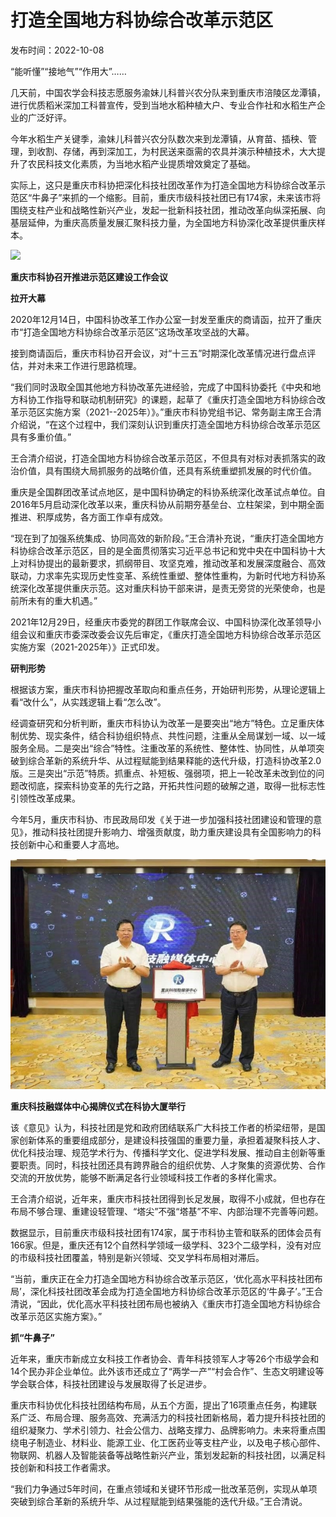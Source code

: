 # 打造全国地方科协综合改革示范区

发布时间：2022-10-08    

“能听懂”“接地气”“作用大”……

几天前，中国农学会科技志愿服务渝妹儿科普兴农分队来到重庆市涪陵区龙潭镇，进行优质稻米深加工科普宣传，受到当地水稻种植大户、专业合作社和水稻生产企业的广泛好评。

今年水稻生产关键季，渝妹儿科普兴农分队数次来到龙潭镇，从育苗、插秧、管理，到收割、存储，再到深加工，为村民送来亟需的农具并演示种植技术，大大提升了农民科技文化素质，为当地水稻产业提质增效奠定了基础。

实际上，这只是重庆市科协把深化科技社团改革作为打造全国地方科协综合改革示范区“牛鼻子”来抓的一个缩影。目前，重庆市级科技社团已有174家，未来该市将围绕支柱产业和战略性新兴产业，发起一批新科技社团，推动改革向纵深拓展、向基层延伸，为重庆高质量发展汇聚科技力量，为全国地方科协深化改革提供重庆样本。

**![](./img/ab951243ab5a56cb206abd771955ff4d.jpeg)**

**重庆市科协召开推进示范区建设工作会议**

**拉开大幕**

2020年12月14日，中国科协改革工作办公室一封发至重庆的商请函，拉开了重庆市“打造全国地方科协综合改革示范区”这场改革攻坚战的大幕。

接到商请函后，重庆市科协召开会议，对“十三五”时期深化改革情况进行盘点评估，并对未来工作进行思路梳理。

“我们同时汲取全国其他地方科协改革先进经验，完成了中国科协委托《中央和地方科协工作指导和联动机制研究》的课题，起草了《重庆打造全国地方科协综合改革示范区实施方案（2021--2025年）》。”重庆市科协党组书记、常务副主席王合清介绍说，“在这个过程中，我们深刻认识到重庆打造全国地方科协综合改革示范区具有多重价值。”

王合清介绍说，打造全国地方科协综合改革示范区，不但具有对标对表抓落实的政治价值，具有围绕大局抓服务的战略价值，还具有系统重塑抓发展的时代价值。

重庆是全国群团改革试点地区，是中国科协确定的科协系统深化改革试点单位。自2016年5月启动深化改革以来，重庆科协从前期夯基垒台、立柱架梁，到中期全面推进、积厚成势，各方面工作卓有成效。

“现在到了加强系统集成、协同高效的新阶段。”王合清补充说，“重庆打造全国地方科协综合改革示范区，目的是全面贯彻落实习近平总书记和党中央在中国科协十大上对科协提出的最新要求，抓纲带目、攻坚克难，推动改革和发展深度融合、高效联动，力求率先实现历史性变革、系统性重塑、整体性重构，为新时代地方科协系统深化改革提供重庆示范。这对重庆科协干部来讲，是责无旁贷的光荣使命，也是前所未有的重大机遇。”

2021年12月29日，经重庆市委党的群团工作联席会议、中国科协深化改革领导小组会议和重庆市委深改委会议先后审定，《重庆打造全国地方科协综合改革示范区实施方案（2021-2025年）》正式印发。

**研判形势** 

根据该方案，重庆市科协把握改革取向和重点任务，开始研判形势，从理论逻辑上看“改什么”，从实践逻辑上看“怎么改”。

经调查研究和分析判断，重庆市科协认为改革一是要突出“地方”特色。立足重庆体制优势、现实条件，结合科协组织特点、共性问题，注重从全局谋划一域、以一域服务全局。二是突出“综合”特性。注重改革的系统性、整体性、协同性，从单项突破到综合革新的系统升华、从过程赋能到结果释能的迭代升级，打造科协改革2.0版。三是突出“示范”特质。抓重点、补短板、强弱项，把上一轮改革未改到位的问题改彻底，探索科协变革的先行之路，开拓共性问题的破解之道，取得一批标志性引领性改革成果。

今年5月，重庆市科协、市民政局印发《关于进一步加强科技社团建设和管理的意见》，推动科技社团提升影响力、增强贡献度，助力重庆建设具有全国影响力的科技创新中心和重要人才高地。

**![](./img/3d146c6249846481f1b39222213e8190.jpeg)**

**重庆科技融媒体中心揭牌仪式在科协大厦举行**

该《意见》认为，科技社团是党和政府团结联系广大科技工作者的桥梁纽带，是国家创新体系的重要组成部分，是建设科技强国的重要力量，承担着凝聚科技人才、优化科技治理、规范学术行为、传播科学文化、促进学科发展、推动自主创新等重要职责。同时，科技社团还具有跨界融合的组织优势、人才聚集的资源优势、合作交流的开放优势，能够不断满足各行业领域科技工作者的多样化需求。

王合清介绍说，近年来，重庆市科技社团得到长足发展，取得不小成就，但也存在布局不够合理、重建设轻管理、“塔尖”不强“塔基”不牢、内部治理不完善等问题。

数据显示，目前重庆市级科技社团有174家，属于市科协主管和联系的团体会员有166家。但是，重庆还有12个自然科学领域一级学科、323个二级学科，没有对应的市级科技社团覆盖，特别是新兴领域、交叉学科布局相对滞后。

“当前，重庆正在全力打造全国地方科协综合改革示范区，‘优化高水平科技社团布局’，深化科技社团改革会成为打造全国地方科协综合改革示范区的‘牛鼻子’。”王合清说，“因此，优化高水平科技社团布局也被纳入《重庆市打造全国地方科协综合改革示范区实施方案》。”

**抓“牛鼻子”**

近年来，重庆市新成立女科技工作者协会、青年科技领军人才等26个市级学会和14个民办非企业单位。此外该市还成立了“两学一产”“村会合作”、生态文明建设等学会联合体，科技社团建设与发展取得了长足进步。

重庆市科协优化科技社团结构布局，从五个方面，提出了16项重点任务，构建联系广泛、布局合理、服务高效、充满活力的科技社团新格局，着力提升科技社团的组织凝聚力、学术引领力、社会公信力、战略支撑力、品牌影响力。未来将重点围绕电子制造业、材料业、能源工业、化工医药业等支柱产业，以及电子核心部件、物联网、机器人及智能装备等战略性新兴产业，策划发起新的科技社团，以满足科技创新和科技工作者需求。

“我们力争通过5年时间，在重点领域和关键环节形成一批改革范例，实现从单项突破到综合革新的系统升华、从过程赋能到结果强能的迭代升级。”王合清说。